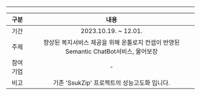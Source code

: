  ---
 
|   구분   |                                          내용                                           |
|:--------:|:---------------------------------------------------------------------------------------:|
|   기간   |                                  2023.10.19. ~ 12.01.                                   |
|   주제   | 향상된 복지서비스 제공을 위해 온톨로지 컨셉이 반영된 Semantic ChatBot서비스,   물어보장 |
| 참여기업 |                        -                         |
| 비고    |                                           기존 'SsukZip' 프로젝트의 성능고도화 입니다.                                             |

